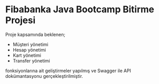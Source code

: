 # Fibabanka Java Bootcamp Bitirme Projesi

Proje kapsamında beklenen;

* Müşteri yönetimi
* Hesap yönetimi
* Kart yönetimi
* Transfer yönetimi

fonksiyonlarına ait geliştirmeler yapılmış ve Swagger ile API dokümantasyonu gerçekleştirilmiştir.
